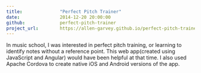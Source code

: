 ```yaml
---
title:  			"Perfect Pitch Trainer"
date:   			2014-12-20 20:00:00
github: 			perfect-pitch-trainer
project_url:		https://allen-garvey.github.io/perfect-pitch-trainer/
---
```

In music school, I was interested in perfect pitch training, or learning to identify notes without a reference point. This web app(created using JavaScript and Angular) would have been helpful at that time. I also used Apache Cordova to create native iOS and Android versions of the app.